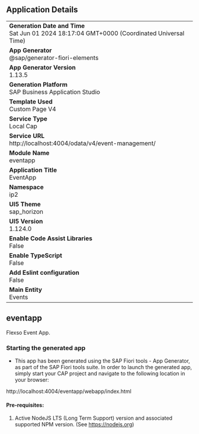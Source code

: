 ## Application Details
|               |
| ------------- |
|**Generation Date and Time**<br>Sat Jun 01 2024 18:17:04 GMT+0000 (Coordinated Universal Time)|
|**App Generator**<br>@sap/generator-fiori-elements|
|**App Generator Version**<br>1.13.5|
|**Generation Platform**<br>SAP Business Application Studio|
|**Template Used**<br>Custom Page V4|
|**Service Type**<br>Local Cap|
|**Service URL**<br>http://localhost:4004/odata/v4/event-management/
|**Module Name**<br>eventapp|
|**Application Title**<br>EventApp|
|**Namespace**<br>ip2|
|**UI5 Theme**<br>sap_horizon|
|**UI5 Version**<br>1.124.0|
|**Enable Code Assist Libraries**<br>False|
|**Enable TypeScript**<br>False|
|**Add Eslint configuration**<br>False|
|**Main Entity**<br>Events|

## eventapp

Flexso Event App.

### Starting the generated app

-   This app has been generated using the SAP Fiori tools - App Generator, as part of the SAP Fiori tools suite.  In order to launch the generated app, simply start your CAP project and navigate to the following location in your browser:

http://localhost:4004/eventapp/webapp/index.html

#### Pre-requisites:

1. Active NodeJS LTS (Long Term Support) version and associated supported NPM version.  (See https://nodejs.org)


